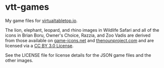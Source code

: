 # vtt-games
My game files for [virtualtabletop.io](https://github.com/ArnoldSmith86/virtualtabletop/).

The lion, elephant, leopard, and rhino images in Wildlife Safari and all of the icons in Brian Boru, Owner's Choice, Razzia, and Zoo Vadis are derived from those available on [game-icons.net](https://game-icons.net) and [thenounproject.com](https://thenounproject.com) and are licensed via a [CC BY 3.0 License](https://creativecommons.org/licenses/by/3.0/).

See the LICENSE file for license details for the JSON game files and the other images.
